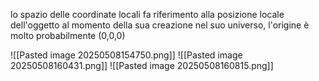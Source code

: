 lo spazio delle coordinate locali fa riferimento alla posizione locale dell'oggetto al momento della sua creazione nel suo universo, l'origine è molto probabilmente (0,0,0)

![[Pasted image 20250508154750.png]]
![[Pasted image 20250508160431.png]]
![[Pasted image 20250508160815.png]]